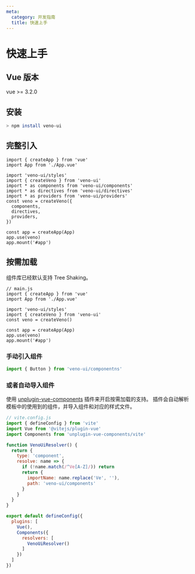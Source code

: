 ```yaml
---
meta:
  category: 开发指南
  title: 快速上手
---
```


# 快速上手


## Vue 版本

vue >= 3.2.0

## 安装

```sh
> npm install veno-ui
```

## 完整引入

```js{4-13,16}
import { createApp } from 'vue'
import App from './App.vue'

import 'veno-ui/styles'
import { createVeno } from 'veno-ui'
import * as components from 'veno-ui/components'
import * as directives from 'veno-ui/directives'
import * as providers from 'veno-ui/providers'
const veno = createVeno({
  components,
  directives,
  providers,
})

const app = createApp(App)
app.use(veno)
app.mount('#app')
```

## 按需加载

组件库已经默认支持 Tree Shaking。

```js{5-7,10}
// main.js
import { createApp } from 'vue'
import App from './App.vue'

import 'veno-ui/styles'
import { createVeno } from 'veno-ui'
const veno = createVeno()

const app = createApp(App)
app.use(veno)
app.mount('#app')
```

### 手动引入组件

```js
import { Button } from 'veno-ui/componentns'
```

### 或者自动导入组件

使用 [unplugin-vue-components](https://github.com/antfu/unplugin-vue-components) 插件来开启按需加载的支持。
插件会自动解析模板中的使用到的组件，并导入组件和对应的样式文件。

```js
// vite.config.js
import { defineConfig } from 'vite'
import Vue from '@vitejs/plugin-vue'
import Components from 'unplugin-vue-components/vite'

function VenoUiResolver() {
  return {
    type: 'component',
    resolve: name => {
      if (!name.match(/^Ve[A-Z]/)) return
      return {
        importName: name.replace('Ve', ''),
        path: 'veno-ui/components'
      }
    }
  }
}

export default defineConfig({
  plugins: [
    Vue(),
    Components({
      resolvers: [
        VenoUiResolver()
      ]
    })
  ]
})
```